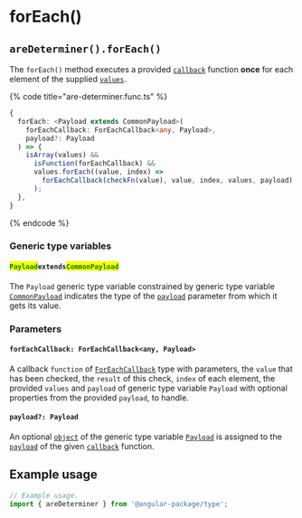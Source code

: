 # forEach()

## `areDeterminer().forEach()`

The `forEach()` method executes a provided [`callback`](foreach.md#foreachcallback-foreachcallback-less-than-any-payload-greater-than) function **once** for each element of the supplied [`values`](./#...values-any).

{% code title="are-determiner.func.ts" %}
```typescript
{
  forEach: <Payload extends CommonPayload>(
    forEachCallback: ForEachCallback<any, Payload>,
    payload?: Payload
  ) => {
    isArray(values) &&
      isFunction(forEachCallback) &&
      values.forEach((value, index) =>
        forEachCallback(checkFn(value), value, index, values, payload)
      );
  },
}
```
{% endcode %}

### Generic type variables

#### <mark style="color:green;">**`Payload`**</mark>**`extends`**<mark style="color:green;">**`CommonPayload`**</mark>

The `Payload` generic type variable constrained by generic type variable [`CommonPayload`](./#commonpayloadextendsobject) indicates the type of the [`payload`](foreach.md#payload-payload) parameter from which it gets its value.

### Parameters

#### `forEachCallback: ForEachCallback<any, Payload>`

A callback `function` of [`ForEachCallback`](../../types/foreachcallback.md) type with parameters, the `value` that has been checked, the `result` of this check, `index` of each element, the provided `values` and `payload` of generic type variable `Payload` with optional properties from the provided `payload`, to handle.

#### `payload?: Payload`

An optional [`object`](https://developer.mozilla.org/en-US/docs/Web/JavaScript/Reference/Global\_Objects/Object) of the generic type variable [`Payload`](foreach.md#payloadextendscommonpayload) is assigned to the [`payload`](../../types/resultcallback.md#payload-payload) of the given [`callback`](foreach.md#callback-resultcallback-less-than-any-payload-greater-than) function.

## Example usage

```typescript
// Example usage.
import { areDeterminer } from '@angular-package/type';


```
